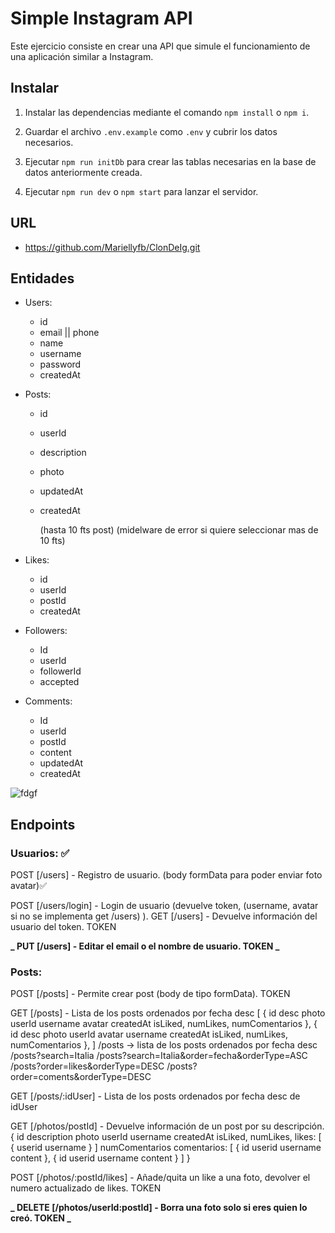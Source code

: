 # Simple Instagram API

Este ejercicio consiste en crear una API que simule el funcionamiento de una aplicación similar a Instagram.

## Instalar

1. Instalar las dependencias mediante el comando `npm install` o `npm i`.

2. Guardar el archivo `.env.example` como `.env` y cubrir los datos necesarios.

3. Ejecutar `npm run initDb` para crear las tablas necesarias en la base de datos anteriormente creada.

4. Ejecutar `npm run dev` o `npm start` para lanzar el servidor.

## URL

- https://github.com/Mariellyfb/ClonDeIg.git

## Entidades

- Users:

  - id
  - email || phone
  - name
  - username
  - password
  - createdAt

- Posts:

  - id
  - userId
  - description
  - photo
  - updatedAt
  - createdAt

    (hasta 10 fts post)
    (midelware de error si quiere seleccionar mas de 10 fts)

- Likes:

  - id
  - userId
  - postId
  - createdAt

- Followers:

  - Id
  - userId
  - followerId
  - accepted

- Comments:
  - Id
  - userId
  - postId
  - content
  - updatedAt
  - createdAt

<img src="http://localhost:3000/jf8fujf8f8uf8f8f8.jpg" alt="fdgf">

## Endpoints

### Usuarios: ✅

POST [/users] - Registro de usuario. (body formData para poder enviar foto avatar)✅

POST [/users/login] - Login de usuario (devuelve token, (username, avatar si no se implementa get /users) ).
GET [/users] - Devuelve información del usuario del token. TOKEN

**_ PUT [/users] - Editar el email o el nombre de usuario. TOKEN _**

### Posts:

POST [/posts] - Permite crear post (body de tipo formData). TOKEN

GET [/posts] - Lista de los posts ordenados por fecha desc
[
{
id
desc
photo
userId
username
avatar
createdAt
isLiked,
numLikes,
numComentarios
},
{
id
desc
photo
userId
avatar
username
createdAt
isLiked,
numLikes,
numComentarios
},
]
/posts -> lista de los posts ordenados por fecha desc
/posts?search=Italia
/posts?search=Italia&order=fecha&orderType=ASC
/posts?order=likes&orderType=DESC
/posts?order=coments&orderType=DESC

GET [/posts/:idUser] - Lista de los posts ordenados por fecha desc de idUser

GET [/photos/postId] - Devuelve información de un post por su descripción.
{
id
description
photo
userId
username
createdAt
isLiked,
numLikes,
likes: [
{
userid
username
}
]
numComentarios
comentarios: [
{
id
userid
username
content
},
{
id
userid
username
content
}
]
}

POST [/photos/:postId/likes] - Añade/quita un like a una foto, devolver el numero actualizado de likes. TOKEN

**_ DELETE [/photos/userId:postId] - Borra una foto solo si eres quien lo creó. TOKEN _**
